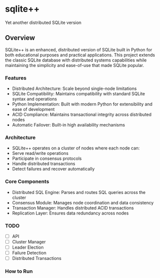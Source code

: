# sqlite++
Yet another distributed SQLite version

## Overview
SQLite++ is an enhanced, distributed version of SQLite built in Python for both educational purposes and practical applications. This project extends the classic SQLite database with distributed systems capabilities while maintaining the simplicity and ease-of-use that made SQLite popular.

### Features
* Distributed Architecture: Scale beyond single-node limitations
* SQLite Compatibility: Maintains compatibility with standard SQLite syntax and operations
* Python Implementation: Built with modern Python for extensibility and ease of development
* ACID Compliance: Maintains transactional integrity across distributed nodes
* Automatic Failover: Built-in high availability mechanisms

### Architecture
* SQLite++ operates on a cluster of nodes where each node can:
* Serve read/write operations
* Participate in consensus protocols
* Handle distributed transactions
* Detect failures and recover automatically

### Core Components
* Distributed SQL Engine: Parses and routes SQL queries across the cluster
* Consensus Module: Manages node coordination and data consistency
* Transaction Manager: Handles distributed ACID transactions
* Replication Layer: Ensures data redundancy across nodes

### TODO
- [ ] API
- [ ] Cluster Manager
- [ ] Leader Election
- [ ] Failure Detection
- [ ] Distributed Transactions

### How to Run
